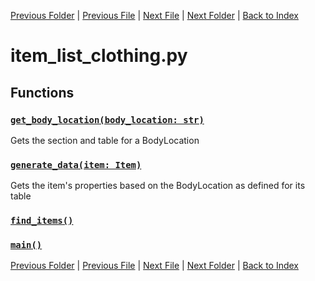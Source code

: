 [Previous Folder](../item_article.md) | [Previous File](item_list_camping.md) | [Next File](item_list_communication.md) | [Next Folder](../../lists/attachment_list.md) | [Back to Index](../../../index.md)

# item_list_clothing.py

## Functions

### [`get_body_location(body_location: str)`](https://github.com/Vaileasys/pz-wiki_parser/blob/main/scripts/items/lists/item_list_clothing.py#L15)

Gets the section and table for a BodyLocation

### [`generate_data(item: Item)`](https://github.com/Vaileasys/pz-wiki_parser/blob/main/scripts/items/lists/item_list_clothing.py#L28)

Gets the item's properties based on the BodyLocation as defined for its table

### [`find_items()`](https://github.com/Vaileasys/pz-wiki_parser/blob/main/scripts/items/lists/item_list_clothing.py#L136)
### [`main()`](https://github.com/Vaileasys/pz-wiki_parser/blob/main/scripts/items/lists/item_list_clothing.py#L170)


[Previous Folder](../item_article.md) | [Previous File](item_list_camping.md) | [Next File](item_list_communication.md) | [Next Folder](../../lists/attachment_list.md) | [Back to Index](../../../index.md)
